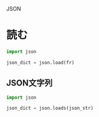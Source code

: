 JSON
# 読む
```python
import json

json_dict = json.load(fr)
```

## JSON文字列
```python
import json

json_dict = json.loads(json_str)
```
